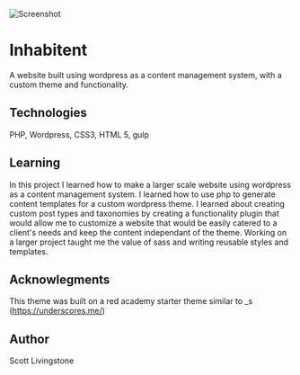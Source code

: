 ![Screenshot](/screenshot.png?raw=true "Inhabitent Screenshot")

# Inhabitent 

A website built using wordpress as a content management system, with a custom theme and functionality.

## Technologies
PHP, Wordpress, CSS3, HTML 5, gulp

## Learning

In this project I learned how to make a larger scale website using wordpress as a content management system. I learned how to use php to generate content templates for a custom wordpress theme. I learned about creating custom post types and taxonomies by creating a functionality plugin that would allow me to customize a website that would be easily catered to a client's needs and keep the content independant of the theme.
Working on a larger project taught me the value of sass and writing reusable styles and templates.

## Acknowlegments

This theme was built on a red academy starter theme similar to _s (https://underscores.me/)

## Author
Scott Livingstone

